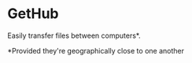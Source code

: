 # GetHub

Easily transfer files between computers*.

\*Provided they're geographically close to one another
